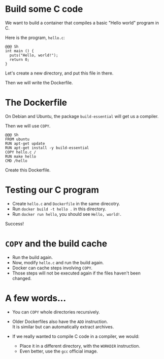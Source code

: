 <!SLIDE>
# Build some C code

We want to build a container that compiles a basic "Hello world" program in C.

Here is the program, `hello.c`:

    @@@ Sh
    int main () {
      puts("Hello, world!");
      return 0;
    }

Let's create a new directory, and put this file in there.

Then we will write the Dockerfile.

<!SLIDE>
# The Dockerfile

On Debian and Ubuntu, the package `build-essential` will get us a compiler.

Then we will use `COPY`.

    @@@ Sh
    FROM ubuntu
    RUN apt-get update
    RUN apt-get install -y build-essential
    COPY hello.c /
    RUN make hello
    CMD /hello

Create this Dockerfile.

<!SLIDE>
# Testing our C program

* Create `hello.c` and `Dockerfile` in the same direcotry.
* Run `docker build -t hello .` in this directory.
* Run `docker run hello`, you should see `Hello, world!`.

Success!

<!SLIDE>
# `COPY` and the build cache

* Run the build again.
* Now, modify `hello.c` and run the build again.
* Docker can cache steps involving `COPY`.
* Those steps will not be executed again if the files haven't been changed.

<!SLIDE>
# A few words...

* You can `COPY` whole directories recursively.
* Older Dockerfiles also have the `ADD` instruction.
  <br/>It is similar but can automatically extract archives.
* If we really wanted to compile C code in a compiler, we would:

  * Place it in a different directory, with the `WORKDIR` instruction.
  * Even better, use the `gcc` official image.